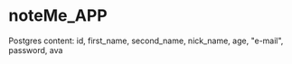 # noteMe_APP
Postgres content:
id, first_name, second_name, nick_name, age, "e-mail", password, ava
